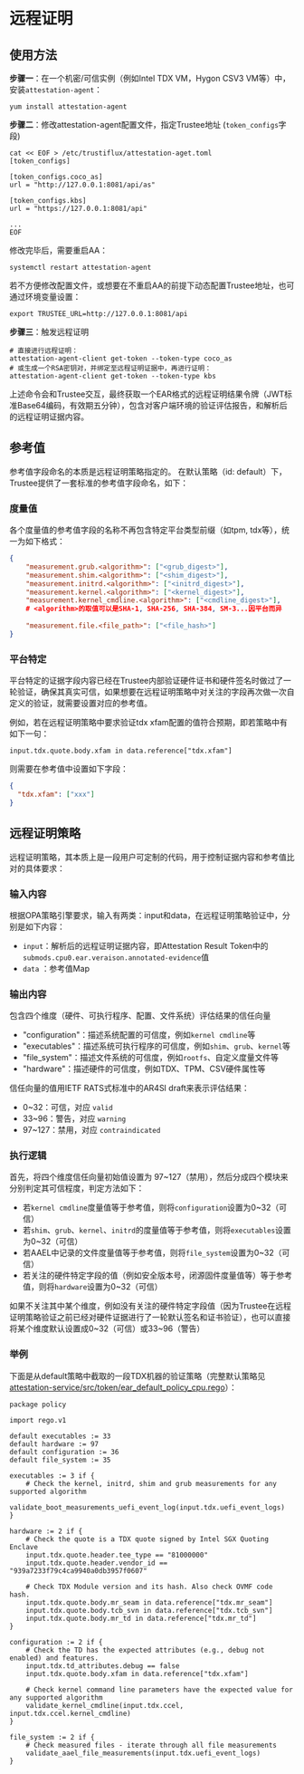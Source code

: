 # 远程证明

## 使用方法

**步骤一**：在一个机密/可信实例（例如Intel TDX VM，Hygon CSV3 VM等）中，安装`attestation-agent`：

```shell
yum install attestation-agent
```

**步骤二**：修改attestation-agent配置文件，指定Trustee地址 (`token_configs`字段)

```shell
cat << EOF > /etc/trustiflux/attestation-aget.toml
[token_configs]

[token_configs.coco_as]
url = "http://127.0.0.1:8081/api/as"

[token_configs.kbs]
url = "https://127.0.0.1:8081/api"

...
EOF
```

修改完毕后，需要重启AA：

```shell
systemctl restart attestation-agent
```

若不方便修改配置文件，或想要在不重启AA的前提下动态配置Trustee地址，也可通过环境变量设置：

```shell
export TRUSTEE_URL=http://127.0.0.1:8081/api
```

**步骤三**：触发远程证明

```shell
# 直接进行远程证明：
attestation-agent-client get-token --token-type coco_as
# 或生成一个RSA密钥对，并绑定至远程证明证据中，再进行证明：
attestation-agent-client get-token --token-type kbs
```

上述命令会和Trustee交互，最终获取一个EAR格式的远程证明结果令牌（JWT标准Base64编码，有效期五分钟），包含对客户端环境的验证评估报告，和解析后的远程证明证据内容。

## 参考值

参考值字段命名的本质是远程证明策略指定的。
在默认策略（id: default）下，Trustee提供了一套标准的参考值字段命名，如下：

### 度量值

各个度量值的参考值字段的名称不再包含特定平台类型前缀（如tpm, tdx等），统一为如下格式：

```json
{
    "measurement.grub.<algorithm>": ["<grub_digest>"],
    "measurement.shim.<algorithm>": ["<shim_digest>"],
    "measurement.initrd.<algorithm>": ["<initrd_digest>"],
    "measurement.kernel.<algorithm>": ["<kernel_digest>"],
    "measurement.kernel_cmdline.<algorithm>": ["<cmdline_digest>"],
    # <algorithm>的取值可以是SHA-1, SHA-256, SHA-384, SM-3...因平台而异
  
    "measurement.file.<file_path>": ["<file_hash>"]
}
```

### 平台特定

平台特定的证据字段内容已经在Trustee内部验证硬件证书和硬件签名时做过了一轮验证，确保其真实可信，如果想要在远程证明策略中对关注的字段再次做一次自定义的验证，就需要设置对应的参考值。

例如，若在远程证明策略中要求验证tdx xfam配置的值符合预期，即若策略中有如下一句：

```
input.tdx.quote.body.xfam in data.reference["tdx.xfam"]
```

则需要在参考值中设置如下字段：

```json
{
  "tdx.xfam": ["xxx"]
}
```

## 远程证明策略

远程证明策略，其本质上是一段用户可定制的代码，用于控制证据内容和参考值比对的具体要求：

### 输入内容

根据OPA策略引擎要求，输入有两类：input和data，在远程证明策略验证中，分别是如下内容：

- `input`：解析后的远程证明证据内容，即Attestation Result Token中的`submods.cpu0.ear.veraison.annotated-evidence`值
- `data` ：参考值Map


### 输出内容

包含四个维度（硬件、可执行程序、配置、文件系统）评估结果的信任向量

- "configuration"：描述系统配置的可信度，例如`kernel cmdline`等
- "executables"：描述系统可执行程序的可信度，例如`shim`、`grub`、`kernel`等
- "file_system"：描述文件系统的可信度，例如`rootfs`、自定义度量文件等
- "hardware"：描述硬件的可信度，例如TDX、TPM、CSV硬件属性等

信任向量的值用IETF RATS式标准中的AR4SI draft来表示评估结果：

- 0~32：可信，对应 `valid`
- 33~96：警告，对应 `warning`
-  97~127：禁用，对应 `contraindicated`

### 执行逻辑

首先，将四个维度信任向量初始值设置为 97~127（禁用），然后分成四个模块来分别判定其可信程度，判定方法如下：

- 若`kernel cmdline`度量值等于参考值，则将`configuration`设置为0~32（可信）
- 若`shim`、`grub`、`kernel`、`initrd`的度量值等于参考值，则将`executables`设置为0~32（可信）
- 若AAEL中记录的文件度量值等于参考值，则将`file_system`设置为0~32（可信）
- 若关注的硬件特定字段的值（例如安全版本号，闭源固件度量值等）等于参考值，则将`hardware`设置为0~32（可信）

如果不关注其中某个维度，例如没有关注的硬件特定字段值（因为Trustee在远程证明策略验证之前已经对硬件证据进行了一轮默认签名和证书验证），也可以直接将某个维度默认设置成0~32（可信）或33~96（警告）

### 举例

下面是从default策略中截取的一段TDX机器的验证策略（完整默认策略见[attestation-service/src/token/ear_default_policy_cpu.rego](../attestation-service/src/token/ear_default_policy_cpu.rego)）：

```
package policy

import rego.v1

default executables := 33
default hardware := 97
default configuration := 36
default file_system := 35

executables := 3 if {
	# Check the kernel, initrd, shim and grub measurements for any supported algorithm
	validate_boot_measurements_uefi_event_log(input.tdx.uefi_event_logs)
}

hardware := 2 if {
	# Check the quote is a TDX quote signed by Intel SGX Quoting Enclave
	input.tdx.quote.header.tee_type == "81000000"
	input.tdx.quote.header.vendor_id == "939a7233f79c4ca9940a0db3957f0607"

	# Check TDX Module version and its hash. Also check OVMF code hash.
	input.tdx.quote.body.mr_seam in data.reference["tdx.mr_seam"]
	input.tdx.quote.body.tcb_svn in data.reference["tdx.tcb_svn"]
	input.tdx.quote.body.mr_td in data.reference["tdx.mr_td"]
}

configuration := 2 if {
	# Check the TD has the expected attributes (e.g., debug not enabled) and features.
	input.tdx.td_attributes.debug == false
	input.tdx.quote.body.xfam in data.reference["tdx.xfam"]

	# Check kernel command line parameters have the expected value for any supported algorithm
	validate_kernel_cmdline(input.tdx.ccel, input.tdx.ccel.kernel_cmdline)
}

file_system := 2 if {
	# Check measured files - iterate through all file measurements
	validate_aael_file_measurements(input.tdx.uefi_event_logs)
}
```